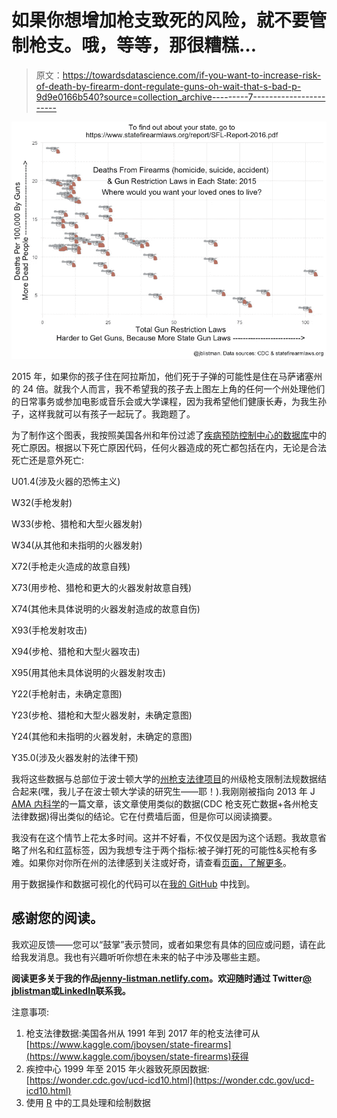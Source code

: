 # 如果你想增加枪支致死的风险，就不要管制枪支。哦，等等，那很糟糕…

> 原文：<https://towardsdatascience.com/if-you-want-to-increase-risk-of-death-by-firearm-dont-regulate-guns-oh-wait-that-s-bad-p-9d9e0166b540?source=collection_archive---------7----------------------->

![](img/9bda2a32bb1f16ff4254f29e03413ed7.png)

2015 年，如果你的孩子住在阿拉斯加，他们死于子弹的可能性是住在马萨诸塞州的 24 倍。就我个人而言，我不希望我的孩子去上图左上角的任何一个州处理他们的日常事务或参加电影或音乐会或大学课程，因为我希望他们健康长寿，为我生孙子，这样我就可以有孩子一起玩了。我跑题了。

为了制作这个图表，我按照美国各州和年份过滤了[疾病预防控制中心的数据库](https://wonder.cdc.gov/ucd-icd10.html)中的死亡原因。根据以下死亡原因代码，任何火器造成的死亡都包括在内，无论是合法死亡还是意外死亡:

U01.4(涉及火器的恐怖主义)

W32(手枪发射)

W33(步枪、猎枪和大型火器发射)

W34(从其他和未指明的火器发射)

X72(手枪走火造成的故意自残)

X73(用步枪、猎枪和更大的火器发射故意自残)

X74(其他未具体说明的火器发射造成的故意自伤)

X93(手枪发射攻击)

X94(步枪、猎枪和大型火器攻击)

X95(用其他未具体说明的火器发射攻击)

Y22(手枪射击，未确定意图)

Y23(步枪、猎枪和大型火器发射，未确定意图)

Y24(其他和未指明的火器发射，未确定的意图)

Y35.0(涉及火器发射的法律干预)

我将这些数据与总部位于波士顿大学的[州枪支法律项目](https://www.statefirearmlaws.org/index.html)的州级枪支限制法规数据结合起来(嘿，我儿子在波士顿大学读的研究生——耶！).我刚刚被指向 2013 年 J [AMA 内科学](https://www.ncbi.nlm.nih.gov/pubmed/23467753)的一篇文章，该文章使用类似的数据(CDC 枪支死亡数据+各州枪支法律数据)得出类似的结论。它在付费墙后面，但是你可以阅读摘要。

我没有在这个情节上花太多时间。这并不好看，不仅仅是因为这个话题。我故意省略了州名和红蓝标签，因为我想专注于两个指标:被子弹打死的可能性&买枪有多难。如果你对你所在州的法律感到关注或好奇，请查看[页面，了解更多](https://www.statefirearmlaws.org/state-by-state.html)。

用于数据操作和数据可视化的代码可以在[我的 GitHub](https://github.com/JListman/State_Gun_Laws_And_Deaths) 中找到。

## **感谢您的阅读。**

我欢迎反馈——您可以“鼓掌”表示赞同，或者如果您有具体的回应或问题，请在此给我发消息。我也有兴趣听听你想在未来的帖子中涉及哪些主题。

**阅读更多关于我的作品**[**jenny-listman.netlify.com**](https://jenny-listman.netlify.com)**。欢迎随时通过 Twitter**[**@ jblistman**](https://twitter.com/jblistman)**或**[**LinkedIn**](https://www.linkedin.com/in/jenniferlistman/)**联系我。**

注意事项:

1.  枪支法律数据:美国各州从 1991 年到 2017 年的枪支法律可从[https://www.kaggle.com/jboysen/state-firearms](https://www.kaggle.com/jboysen/state-firearms)获得
2.  疾控中心 1999 年至 2015 年火器致死原因数据:[https://wonder.cdc.gov/ucd-icd10.html](https://wonder.cdc.gov/ucd-icd10.html)
3.  使用 [R](https://www.r-project.org) 中的工具处理和绘制数据